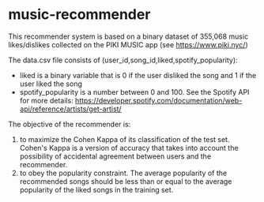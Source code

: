 # music-recommender
This recommender system is based on a binary dataset of 355,068 music likes/dislikes collected on the PIKI MUSIC app (see https://www.piki.nyc/)

The data.csv file consists of (user_id,song_id,liked,spotify_popularity):
- liked is a binary variable that is 0 if the user disliked the song and 1 if the user liked the song
- spotify_popularity is a number between 0 and 100. See the Spotify API for more details: https://developer.spotify.com/documentation/web-api/reference/artists/get-artist/

The objective of the recommender is:
1) to maximize the Cohen Kappa of its classification of the test set. Cohen's Kappa is a version of accuracy that takes into account the possibility of accidental agreement between users and the recommender.
2) to obey the popularity constraint. The average popularity of the recommended songs should be less than or equal to the average popularity of the liked songs in the training set.
